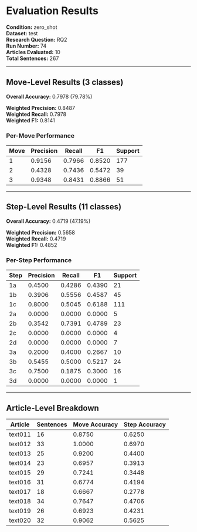 # Evaluation Results

**Condition:** zero_shot  
**Dataset:** test  
**Research Question:** RQ2  
**Run Number:** 74  
**Articles Evaluated:** 10  
**Total Sentences:** 267  

---

## Move-Level Results (3 classes)

**Overall Accuracy:** 0.7978 (79.78%)  

**Weighted Precision:** 0.8487  
**Weighted Recall:** 0.7978  
**Weighted F1:** 0.8141  

### Per-Move Performance

| Move | Precision | Recall | F1 | Support |
|------|-----------|--------|----|---------|
| 1 | 0.9156 | 0.7966 | 0.8520 | 177 |
| 2 | 0.4328 | 0.7436 | 0.5472 | 39 |
| 3 | 0.9348 | 0.8431 | 0.8866 | 51 |

---

## Step-Level Results (11 classes)

**Overall Accuracy:** 0.4719 (47.19%)  

**Weighted Precision:** 0.5658  
**Weighted Recall:** 0.4719  
**Weighted F1:** 0.4852  

### Per-Step Performance

| Step | Precision | Recall | F1 | Support |
|------|-----------|--------|----|---------|
| 1a | 0.4500 | 0.4286 | 0.4390 | 21 |
| 1b | 0.3906 | 0.5556 | 0.4587 | 45 |
| 1c | 0.8000 | 0.5045 | 0.6188 | 111 |
| 2a | 0.0000 | 0.0000 | 0.0000 | 5 |
| 2b | 0.3542 | 0.7391 | 0.4789 | 23 |
| 2c | 0.0000 | 0.0000 | 0.0000 | 4 |
| 2d | 0.0000 | 0.0000 | 0.0000 | 7 |
| 3a | 0.2000 | 0.4000 | 0.2667 | 10 |
| 3b | 0.5455 | 0.5000 | 0.5217 | 24 |
| 3c | 0.7500 | 0.1875 | 0.3000 | 16 |
| 3d | 0.0000 | 0.0000 | 0.0000 | 1 |

---

## Article-Level Breakdown

| Article | Sentences | Move Accuracy | Step Accuracy |
|---------|-----------|---------------|---------------|
| text011 | 16 | 0.8750 | 0.6250 |
| text012 | 33 | 1.0000 | 0.6970 |
| text013 | 25 | 0.9200 | 0.4400 |
| text014 | 23 | 0.6957 | 0.3913 |
| text015 | 29 | 0.7241 | 0.3448 |
| text016 | 31 | 0.6774 | 0.4194 |
| text017 | 18 | 0.6667 | 0.2778 |
| text018 | 34 | 0.7647 | 0.4706 |
| text019 | 26 | 0.6923 | 0.4231 |
| text020 | 32 | 0.9062 | 0.5625 |
